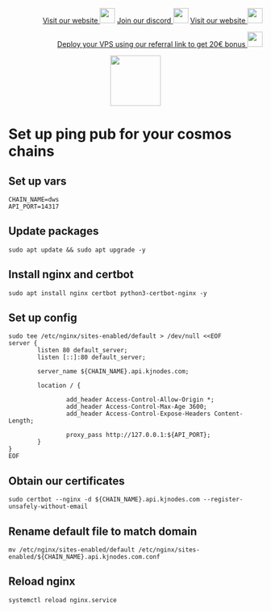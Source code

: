 <p style="font-size:14px" align="right">
<a href="https://kjnodes.com/" target="_blank">Visit our website <img src="https://user-images.githubusercontent.com/50621007/168689709-7e537ca6-b6b8-4adc-9bd0-186ea4ea4aed.png" width="30"/></a>
<a href="https://discord.gg/QmGfDKrA" target="_blank">Join our discord <img src="https://user-images.githubusercontent.com/50621007/176236430-53b0f4de-41ff-41f7-92a1-4233890a90c8.png" width="30"/></a>
<a href="https://kjnodes.com/" target="_blank">Visit our website <img src="https://user-images.githubusercontent.com/50621007/168689709-7e537ca6-b6b8-4adc-9bd0-186ea4ea4aed.png" width="30"/></a>
</p>

<p style="font-size:14px" align="right">
<a href="https://hetzner.cloud/?ref=y8pQKS2nNy7i" target="_blank">Deploy your VPS using our referral link to get 20€ bonus <img src="https://user-images.githubusercontent.com/50621007/174612278-11716b2a-d662-487e-8085-3686278dd869.png" width="30"/></a>
</p>

<p align="center">
  <img height="100" height="auto" src="https://user-images.githubusercontent.com/50621007/169664551-39020c2e-fa95-483b-916b-c52ce4cb907c.png">
</p>

# Set up ping pub for your cosmos chains

## Set up vars
```
CHAIN_NAME=dws
API_PORT=14317
```

## Update packages
```
sudo apt update && sudo apt upgrade -y
```

## Install nginx and certbot
```
sudo apt install nginx certbot python3-certbot-nginx -y
```

## Set up config
```
sudo tee /etc/nginx/sites-enabled/default > /dev/null <<EOF
server {
        listen 80 default_server;
        listen [::]:80 default_server;

        server_name ${CHAIN_NAME}.api.kjnodes.com;

        location / {

                add_header Access-Control-Allow-Origin *;
                add_header Access-Control-Max-Age 3600;
                add_header Access-Control-Expose-Headers Content-Length;

                proxy_pass http://127.0.0.1:${API_PORT};
        }
}
EOF
```

## Obtain our certificates
```
sudo certbot --nginx -d ${CHAIN_NAME}.api.kjnodes.com --register-unsafely-without-email
```

## Rename default file to match domain
```
mv /etc/nginx/sites-enabled/default /etc/nginx/sites-enabled/${CHAIN_NAME}.api.kjnodes.com.conf
```

## Reload nginx
```
systemctl reload nginx.service
```
